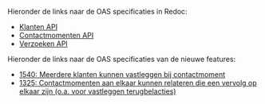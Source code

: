 Hieronder de links naar de OAS specificaties in Redoc:
- [Klanten API](http://redocly.github.io/redoc/?url=https://raw.githubusercontent.com/HenriKorver/gemma-zaken/master/api-specificatie/DESIGN/kic/klanten/openapi.yaml)
- [Contactmomenten API](http://redocly.github.io/redoc/?url=https://raw.githubusercontent.com/HenriKorver/gemma-zaken/master/api-specificatie/DESIGN/kic/contactmomenten/openapi.yaml)
- [Verzoeken API](http://redocly.github.io/redoc/?url=https://raw.githubusercontent.com/HenriKorver/gemma-zaken/master/api-specificatie/DESIGN/kic/verzoeken/openapi.yaml)

Hieronder de links naar de OAS specificaties van de nieuwe features:
- [1540: Meerdere klanten kunnen vastleggen bij contactmoment](http://redocly.github.io/redoc/?url=https://raw.githubusercontent.com/HenriKorver/gemma-zaken/master/api-specificatie/DESIGN/kic/klantinteractie-contactmomentklanten.yaml#tag/klantcontactmomenten)
- [1325: Contactmomenten aan elkaar kunnen relateren die een vervolg op elkaar zijn (o.a. voor vastleggen terugbelacties)](http://redocly.github.io/redoc/?url=https://raw.githubusercontent.com/HenriKorver/gemma-zaken/master/api-specificatie/DESIGN/kic/klantinteracties-terugbelfunctionaliteit)
